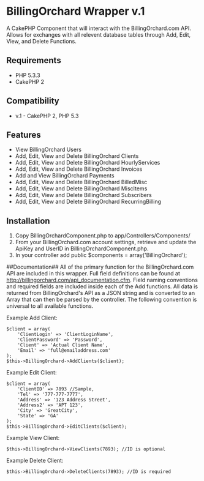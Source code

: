 # BillingOrchard Wrapper v.1 #

A CakePHP Component that will interact with the BillingOrchard.com API.
Allows for exchanges with all relevent database tables through Add, Edit, View, and Delete Functions.

## Requirements ##

* PHP 5.3.3
* CakePHP 2

## Compatibility ##

* v.1 - CakePHP 2, PHP 5.3

## Features ##

* View BillingOrchard Users
* Add, Edit, View and Delete BillingOrchard Clients
* Add, Edit, View and Delete BillingOrchard HourlyServices
* Add, Edit, View and Delete BillingOrchard Invoices
* Add and View BillingOrchard Payments
* Add, Edit, View and Delete BillingOrchard BilledMisc
* Add, Edit, View and Delete BillingOrchard MiscItems
* Add, Edit, View and Delete BillingOrchard Subscribers
* Add, Edit, View and Delete BillingOrchard RecurringBilling

## Installation ##

1. Copy BillingOrchardComponent.php to app/Controllers/Components/
2. From your BillingOrchard.com account settings, retrieve and update the ApiKey and UserID in BillingOrchardComponent.php.
3. In your controller add public $components = array('BillingOrchard');

##Documentation##
All of the primary function for the BillingOrchard.com API are included in this wrapper. Full field definitions can be found at http://billingorchard.com/api_documentation.cfm. Field naming conventions and required fields are included inside each of the Add functions. All data is returned from BillingOrchard's API as a JSON string and is converted to an Array that can then be parsed by the controller. The following convention is universal to all available functions. 

Example Add Client:
```
$client = array(
	'ClientLogin' => 'ClientLoginName',
	'ClientPassword' => 'Password',
	'Client' => 'Actual Client Name',
	'Email' => 'full@emailaddress.com'
);
$this->BillingOrchard->AddClients($client);
```
Example Edit Client:
```
$client = array(
	'ClientID' => 7893 //Sample,
	'Tel' => '777-777-7777',
	'Address' => '123 Address Street',
	'Address2' => 'APT 123',
	'City' => 'GreatCity',
	'State' => 'GA'
);
$this->BillingOrchard->EditClients($client);
```
Example View Client:
```
$this->BillingOrchard->ViewClients(7893); //ID is optional
```
Example Delete Client:
```
$this->BillingOrchard->DeleteClients(7893); //ID is required
```
